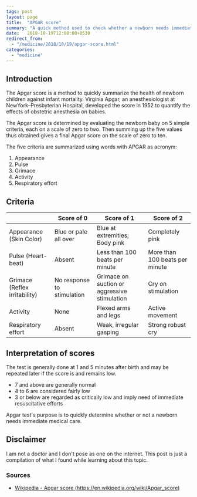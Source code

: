 ```yaml
---
tags: post
layout: page
title:  "APGAR score"
summary: "A quick method used to check whether a newborn needs immediate medical care."
date:   2018-10-19T12:00:00+0530
redirect_from:
  - "/medicine/2018/10/19/apgar-score.html"
categories: 
  - "medicine"
---
```


## Introduction

The Apgar score is a method to quickly summarize the health of newborn children against infant mortality. Virginia Apgar, an anesthesiologist at NewYork–Presbyterian Hospital, developed the score in 1952 to quantify the effects of obstetric anesthesia on babies.

The Apgar score is determined by evaluating the newborn baby on 5 simple criteria, each on a scale of zero to two. Then summing up the five values thus obtained gives a final Apgar score on the scale of zero to ten.

The five criteria are summarized using words with APGAR as acronym:
1. Appearance
2. Pulse
3. Grimace
4. Activity
5. Respiratory effort

## Criteria

|                               | Score of 0                 | Score of 1                                   | Score of 2                     |
|-------------------------------|----------------------------|----------------------------------------------|--------------------------------|
| Appearance (Skin Color)       | Blue or pale all over      | Blue at extremities; Body pink               | Completely pink                |
| Pulse (Heart-beat)            | Absent                     | Less than 100 beats per minute               | More than 100 beats per minute |
| Grimace (Reflex irritability) | No response to stimulation | Grimace on suction or aggressive stimulation | Cry on stimulation             |
| Activity                      | None                       | Flexed arms and legs                         | Active movement                |
| Respiratory effort            | Absent                     | Weak, irregular gasping                      | Strong robust cry              |

## Interpretation of scores

The test is generally done at 1 and 5 minutes after birth and may be repeated later if the score is and remains low.

- 7 and above are generally normal
- 4 to 6 are considered fairly low
- 3 or below are regarded as critically low and imply need of immediate resuscitative efforts

Apgar test's purpose is to quickly determine whether or not a newborn needs immediate medical care.

## Disclaimer

I am not a doctor and I don't pose as one on the internet. This post is just a compilation of what I found while learning about this topic.

### Sources

- [Wikipedia - Apgar score (https://en.wikipedia.org/wiki/Apgar_score)][source-wikipedia-apgar-score]

[source-wikipedia-apgar-score]: https://en.wikipedia.org/wiki/Apgar_score
